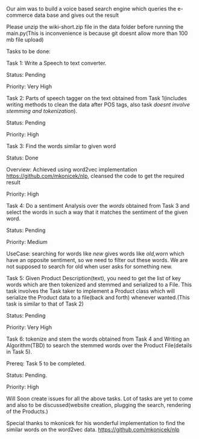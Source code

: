 Our aim was to build a voice based search engine which queries the e-commerce data base and gives out the result

Please unzip the wiki-short.zip file in the data folder before running the main.py(This is inconvenience is because git doesnt allow more than 100 mb file upload)

Tasks to be done:


Task 1: Write a Speech to text converter.

Status: Pending

Priority: Very High


Task 2: Parts of speech tagger on the text obtained from Task 1(includes writing methods to clean the data after POS tags, also task *doesnt involve stemming and tokenization*).

Status: Pending

Priority: High


Task 3: Find the words similar to given word

Status: Done

Overview: Achieved using word2vec implementation https://github.com/mkonicek/nlp, cleansed the code to get the required result

Priority: High


Task 4: Do a sentiment Analysis over the *words* obtained from Task 3 and select the words in such a way that it matches the sentiment of the given word.

Status: Pending

Priority: Medium

UseCase: searching for words like *new* gives words like *old,worn* which have an opposite sentiment, so we need to filter out these words.
We are not supposed to search for old when user asks for something new.


Task 5: Given Product Description(text), you need to get the list of key words which are then tokenized and stemmed and serialized to a File.
This task involves the Task taker to implement a Product class which will serialize the Product data to a file(back and forth) whenever wanted.(This task is similar to that of Task 2) 

Status: Pending

Priority: Very High


Task 6: tokenize and stem the words obtained from Task 4 and Writing an Algorithm(TBD) to search the stemmed words over the Product File(details in Task 5).

Prereq: Task 5 to be completed.

Status: Pending.

Priority: High


Will Soon create issues for all the above tasks.
Lot of tasks are yet to come and also to be discussed(website creation, plugging the search, rendering of the Products.)


Special thanks to mkonicek for his wonderful implementation to find the similar words on the word2vec data.
https://github.com/mkonicek/nlp

